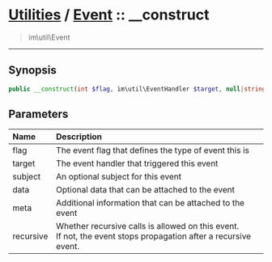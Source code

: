 # [Utilities](util.md) / [Event](util-Event.md) :: __construct
 > im\util\Event
____

## Synopsis
```php
public __construct(int $flag, im\util\EventHandler $target, null|string $subject = NULL, mixed $data = NULL, mixed $meta = NULL, bool $recursive = FALSE)
```

## Parameters
| Name | Description |
| :--- | :---------- |
| flag | The event flag that defines the type of event this is |
| target | The event handler that triggered this event |
| subject | An optional subject for this event |
| data | Optional data that can be attached to the event |
| meta | Additional information that can be attached to the event |
| recursive | Whether recursive calls is allowed on this event.<br />If not, the event stops propagation after a recursive event. |
